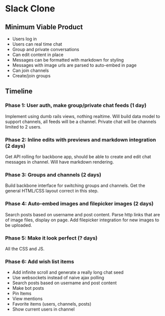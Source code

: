 # Slack Clone

## Minimum Viable Product
- Users log in
- Users can real time chat
- Group and private conversations
- Can edit content in place
- Messages can be formatted with markdown for styling
- Messages with image urls are parsed to auto-embed in page
- Can join channels
- Create/join groups

## Timeline

### Phase 1: User auth, make group/private chat feeds (1 day)
Implement using dumb rails views, nothing realtime.  Will build data model to support channels, all feeds will be a channel.  Private chat will be channels limited to 2 users.


### Phase 2: Inline edits with previews and markdown integration (2 days)
Get API rolling for backbone app, should be able to create and edit chat messages in channel. Will have markdown rendering.

### Phase 3: Groups and channels (2 days)
Build backbone interface for switching groups and channels.  Get the general HTML/CSS layout correct in this step.

### Phase 4: Auto-embed images and filepicker images (2 days)
Search posts based on username and post content. Parse http links that are of image files, display on page.  Add filepicker integration for new images to be uploaded.

### Phase 5: Make it look perfect (? days)
  All the CSS and JS.

### Phase 6: Add wish list items
- Add infinite scroll and generate a really long chat seed
- Use websockets instead of naive ajax polling
- Search posts based on username and post content
- Make bot posts
- Pin Items
- View mentions
- Favorite items (users, channels, posts)
- Show current users in channel
